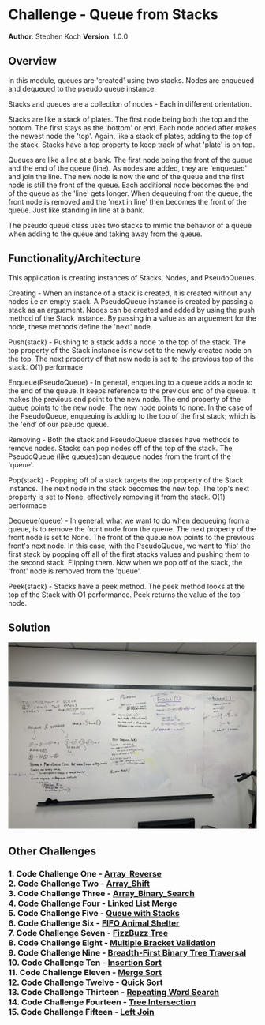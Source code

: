 # Challenge - Queue from Stacks

**Author**: Stephen Koch
**Version**: 1.0.0

## Overview
In this module, queues are 'created' using two stacks. Nodes are enqueued and dequeued to the pseudo queue instance.

Stacks and queues are a collection of nodes - Each in different orientation. 

Stacks are like a stack of plates. The first node being both the top and the bottom. The first stays as the 'bottom' or end. Each node added after makes the newest node the 'top'. Again, like a stack of plates, adding to the top of the stack. Stacks have a top property to keep track of what 'plate' is on top.

Queues are like a line at a bank. The first node being the front of the queue and the end of the queue (line). As nodes are added, they are 'enqueued' and join the line. The new node is now the end of the queue and the first node is still the front of the queue. Each additional node becomes the end of the queue as the 'line' gets longer. When dequeuing from the queue, the front node is removed and the 'next in line' then becomes the front of the queue. Just like standing in line at a bank.

The pseudo queue class uses two stacks to mimic the behavior of a queue when adding to the queue and taking away from the queue.

## Functionality/Architecture
This application is creating instances of Stacks, Nodes, and PseudoQueues.

Creating - When an instance of a stack is created, it is created without any nodes i.e an empty stack. A PseudoQueue instance is created by passing a stack as an arguement. Nodes can be created and added by using the push method of the Stack instance. By passing in a value as an arguement for the node, these methods define the 'next' node.

Push(stack) - Pushing to a stack adds a node to the top of the stack. The top property of the Stack instance is now set to the newly created node on the top. The next property of that new node is set to the previous top of the stack. O(1) performace

Enqueue(PseudoQueue) - In general, enqueuing to a queue adds a node to the end of the queue. It keeps reference to the previous end of the queue. It makes the previous end point to the new node. The end property of the queue points to the new node. The new node points to none. In the case of the PseudoQueue, enqueuing is adding to the top of the first stack; which is the 'end' of our pseudo queue.

Removing - Both the stack and PseudoQueue classes have methods to remove nodes. Stacks can pop nodes off of the top of the stack. The PseudoQueue (like queues)can dequeue nodes from the front of the 'queue'.

Pop(stack) - Popping off of a stack targets the top property of the Stack instance. The next node in the stack becomes the new top. The top's next property is set to None, effectively removing it from the stack. O(1) performace

Dequeue(queue) - In general, what we want to do when dequeuing from a queue, is to remove the front node from the queue. The next property of the front node is set to None. The front of the queue now points to the previous front's next node. In this case, with the PseudoQueue, we want to 'flip' the first stack by popping off all of the first stacks values and pushing them to the second stack. Flipping them. Now when we pop off of the stack, the 'front' node is removed from the 'queue'. 

Peek(stack) - Stacks have a peek method. The peek method looks at the top of the Stack with O1 performance. Peek returns the value of the top node.

## Solution
![Queue_with_Stacks](../../assets/queue_with_stacks.jpeg)

## Other Challenges
### 1. Code Challenge One - [Array_Reverse](https://github.com/kochsj/python-data-structures-and-algorithms/challenges/array_reverse.py)<br>2. Code Challenge Two - [Array_Shift](https://github.com/kochsj/python-data-structures-and-algorithms/challenges/array_shift)<br>3. Code Challenge Three - [Array_Binary_Search](https://github.com/kochsj/python-data-structures-and-algorithms/tree/master/challenges/array_binary_search)<br>4. Code Challenge Four - [Linked List Merge](https://github.com/kochsj/python-data-structures-and-algorithms/tree/master/challenges/ll_merge)<br>5. Code Challenge Five - [Queue with Stacks](https://github.com/kochsj/python-data-structures-and-algorithms/tree/master/challenges/queue_with_stacks)<br>6. Code Challenge Six - [FIFO Animal Shelter](https://github.com/kochsj/python-data-structures-and-algorithms/tree/master/challenges/fifo_animal_shelter)<br>7. Code Challenge Seven - [FizzBuzz Tree](https://github.com/kochsj/python-data-structures-and-algorithms/tree/master/challenges/fizz_buzz_tree)<br>8. Code Challenge Eight - [Multiple Bracket Validation](https://github.com/kochsj/python-data-structures-and-algorithms/tree/master/challenges/multi_bracket_validation)<br>9. Code Challenge Nine - [Breadth-First Binary Tree Traversal](https://github.com/kochsj/python-data-structures-and-algorithms/tree/master/challenges/breadth_first_tree)<br>10. Code Challenge Ten - [Insertion Sort](https://github.com/kochsj/python-data-structures-and-algorithms/tree/master/challenges/insertion_sort)<br>11. Code Challenge Eleven - [Merge Sort](https://github.com/kochsj/python-data-structures-and-algorithms/tree/master/challenges/merge_sort)<br>12. Code Challenge Twelve - [Quick Sort](https://github.com/kochsj/python-data-structures-and-algorithms/tree/master/challenges/quick_sort)<br>13. Code Challenge Thirteen - [Repeating Word Search](https://github.com/kochsj/python-data-structures-and-algorithms/tree/master/challenges/repeated_word)<br>14. Code Challenge Fourteen - [Tree Intersection](https://github.com/kochsj/python-data-structures-and-algorithms/tree/master/challenges/tree_intersection)<br>15. Code Challenge Fifteen - [Left Join](https://github.com/kochsj/python-data-structures-and-algorithms/tree/master/challenges/left_join)



